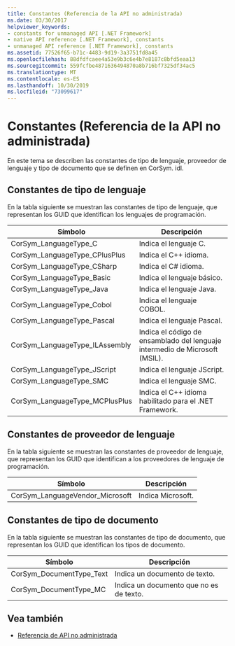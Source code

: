 ```yaml
---
title: Constantes (Referencia de la API no administrada)
ms.date: 03/30/2017
helpviewer_keywords:
- constants for unmanaged API [.NET Framework]
- native API reference [.NET Framework], constants
- unmanaged API reference [.NET Framework], constants
ms.assetid: 77526f65-b71c-4483-9d19-3a3751fd8a45
ms.openlocfilehash: 88dfdfcaee4a53e9b3c6e4b7e8187c8bfd5eaa13
ms.sourcegitcommit: 559fcfbe4871636494870a8b716bf7325df34ac5
ms.translationtype: MT
ms.contentlocale: es-ES
ms.lasthandoff: 10/30/2019
ms.locfileid: "73099617"
---
```

# <a name="constants-unmanaged-api-reference"></a>Constantes (Referencia de la API no administrada)
En este tema se describen las constantes de tipo de lenguaje, proveedor de lenguaje y tipo de documento que se definen en CorSym. idl.  
  
## <a name="language-type-constants"></a>Constantes de tipo de lenguaje  
 En la tabla siguiente se muestran las constantes de tipo de lenguaje, que representan los GUID que identifican los lenguajes de programación.  
  
|Símbolo|Descripción|  
|------------|-----------------|  
|CorSym_LanguageType_C|Indica el lenguaje C.|  
|CorSym_LanguageType_CPlusPlus|Indica el C++ idioma.|  
|CorSym_LanguageType_CSharp|Indica el C# idioma.|  
|CorSym_LanguageType_Basic|Indica el lenguaje básico.|  
|CorSym_LanguageType_Java|Indica el lenguaje Java.|  
|CorSym_LanguageType_Cobol|Indica el lenguaje COBOL.|  
|CorSym_LanguageType_Pascal|Indica el lenguaje Pascal.|  
|CorSym_LanguageType_ILAssembly|Indica el código de ensamblado del lenguaje intermedio de Microsoft (MSIL).|  
|CorSym_LanguageType_JScript|Indica el lenguaje JScript.|  
|CorSym_LanguageType_SMC|Indica el lenguaje SMC.|  
|CorSym_LanguageType_MCPlusPlus|Indica el C++ idioma habilitado para el .NET Framework.|  
  
## <a name="language-vendor-constants"></a>Constantes de proveedor de lenguaje  
 En la tabla siguiente se muestran las constantes de proveedor de lenguaje, que representan los GUID que identifican a los proveedores de lenguaje de programación.  
  
|Símbolo|Descripción|  
|------------|-----------------|  
|CorSym_LanguageVendor_Microsoft|Indica Microsoft.|  
  
## <a name="document-type-constants"></a>Constantes de tipo de documento  
 En la tabla siguiente se muestran las constantes de tipo de documento, que representan los GUID que identifican los tipos de documento.  
  
|Símbolo|Descripción|  
|------------|-----------------|  
|CorSym_DocumentType_Text|Indica un documento de texto.|  
|CorSym_DocumentType_MC|Indica un documento que no es de texto.|  
  
## <a name="see-also"></a>Vea también

- [Referencia de API no administrada](index.md)
